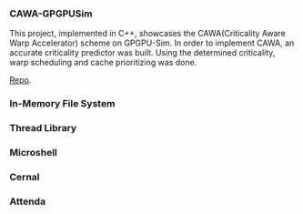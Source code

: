 ### CAWA-GPGPUSim

This project, implemented in C++, showcases the CAWA(Criticality Aware Warp Accelerator) scheme
on GPGPU-Sim. In order to implement CAWA, an accurate criticality predictor was built. Using the
determined criticality, warp scheduling and cache prioritizing was done.

[Repo](https://github.com/dmjoshyy/gpgpusim-cacp).

### In-Memory File System

### Thread Library

### Microshell

### Cernal

### Attenda


